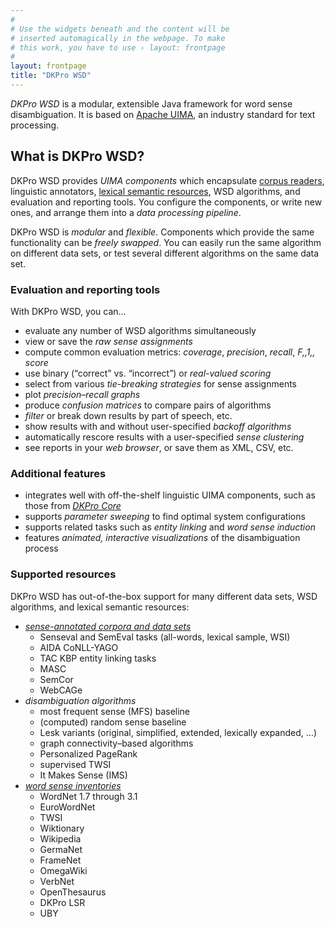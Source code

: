 ```yaml
---
#
# Use the widgets beneath and the content will be
# inserted automagically in the webpage. To make
# this work, you have to use › layout: frontpage
#
layout: frontpage
title: "DKPro WSD"
---
```


*DKPro WSD* is a modular, extensible Java framework for word sense disambiguation.  It is based on [Apache UIMA](https://uima.apache.org/), an industry standard for text processing.

## What is DKPro WSD?

DKPro WSD provides *UIMA components* which encapsulate [corpus readers](/corpora/), linguistic annotators, [lexical semantic resources](/lsr/), WSD algorithms, and evaluation and reporting tools.  You configure the components, or write new ones, and arrange them into a *data processing pipeline*.

DKPro WSD is *modular* and *flexible*.  Components which provide the same functionality can be *freely swapped*. You can easily run the same algorithm on different data sets, or test several different algorithms on the same data set.

### Evaluation and reporting tools

With DKPro WSD, you can...

  * evaluate any number of WSD algorithms simultaneously
  * view or save the *raw sense assignments*
  * compute common evaluation metrics: *coverage*, *precision*, *recall*, *F,,1,, score*
  * use binary (“correct” vs. “incorrect”) or *real-valued scoring*
  * select from various *tie-breaking strategies* for sense assignments
  * plot *precision–recall graphs*
  * produce *confusion matrices* to compare pairs of algorithms
  * *filter* or break down results by part of speech, etc.
  * show results with and without user-specified *backoff algorithms*
  * automatically rescore results with a user-specified *sense clustering*
  * see reports in your *web browser*, or save them as XML, CSV, etc.

### Additional features

  * integrates well with off-the-shelf linguistic UIMA components, such as those from *[DKPro Core](https://dkpro.github.io/dkpro-core)*
  * supports *parameter sweeping* to find optimal system configurations
  * supports related tasks such as *entity linking* and *word sense induction*
  * features *animated, interactive visualizations* of the disambiguation process

### Supported resources

DKPro WSD has out-of-the-box support for many different data sets, WSD algorithms, and lexical semantic resources:

  * *[sense-annotated corpora and data sets](/corpora/)*
    * Senseval and SemEval tasks (all-words, lexical sample, WSI)
    * AIDA CoNLL-YAGO
    * TAC KBP entity linking tasks
    * MASC
    * SemCor
    * WebCAGe
  * *disambiguation algorithms*
    * most frequent sense (MFS) baseline
    * (computed) random sense baseline
    * Lesk variants (original, simplified, extended, lexically expanded, …)
    * graph connectivity–based algorithms
    * Personalized PageRank
    * supervised TWSI
    * It Makes Sense (IMS)
  * *[word sense inventories](/lsr/)*
    * WordNet 1.7 through 3.1
    * EuroWordNet
    * TWSI
    * Wiktionary
    * Wikipedia
    * GermaNet
    * FrameNet
    * OmegaWiki
    * VerbNet
    * OpenThesaurus
    * DKPro LSR
    * UBY
